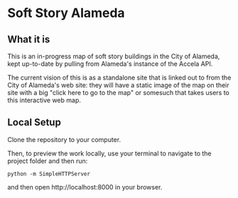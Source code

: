 # Soft Story Alameda

## What it is

This is an in-progress map of soft story buildings in the City of Alameda, kept up-to-date by pulling from Alameda's instance of the Accela API.

The current vision of this is as a standalone site that is linked out to from the City of Alameda's web site: they will have a static image of the map on their site with a big "click here to go to the map" or somesuch that takes users to this interactive web map.

## Local Setup

Clone the repository to your computer.

Then, to preview the work locally, use your terminal to navigate to the project folder and then run:

`python -m SimpleHTTPServer`

and then open http://localhost:8000 in your browser.



